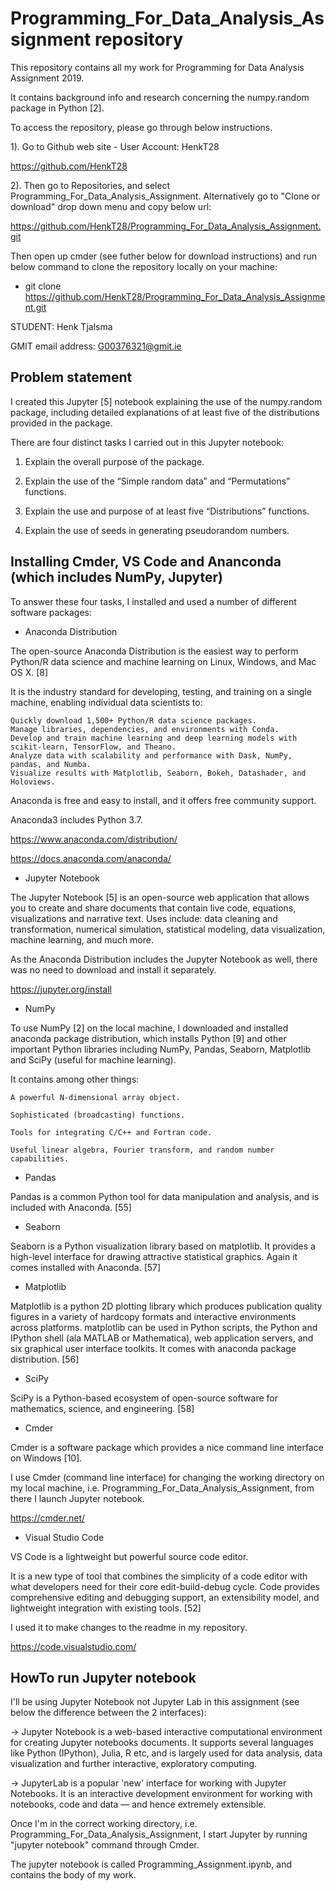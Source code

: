 # Programming_For_Data_Analysis_Assignment repository

This repository contains all my work for Programming for Data Analysis Assignment 2019.

It contains background info and research concerning the numpy.random package in Python [2].

To access the repository, please go through below instructions.

1). Go to Github web site - User Account: HenkT28

<https://github.com/HenkT28>

2). Then go to Repositories, and select Programming_For_Data_Analysis_Assignment. Alternatively go to "Clone or download" drop down menu and copy below url:

<https://github.com/HenkT28/Programming_For_Data_Analysis_Assignment.git>

Then open up cmder (see futher below for download instructions) and run below command to clone the repository locally on your machine:

* git clone <https://github.com/HenkT28/Programming_For_Data_Analysis_Assignment.git>

STUDENT: Henk Tjalsma

GMIT email address: G00376321@gmit.ie

## Problem statement

I created this Jupyter [5] notebook explaining the use of the numpy.random package, including detailed explanations of at least five of the distributions provided in the package.

There are four distinct tasks I carried out in this Jupyter notebook:

1. Explain the overall purpose of the package.

2. Explain the use of the “Simple random data” and “Permutations” functions.

3. Explain the use and purpose of at least five “Distributions” functions.

4. Explain the use of seeds in generating pseudorandom numbers.

## Installing Cmder, VS Code and Ananconda (which includes NumPy, Jupyter)

To answer these four tasks, I installed and used a number of different software packages:

* Anaconda Distribution

The open-source Anaconda Distribution is the easiest way to perform Python/R data science and machine learning on Linux, Windows, and Mac OS X. [8]

It is the industry standard for developing, testing, and training on a single machine, enabling individual data scientists to:

    Quickly download 1,500+ Python/R data science packages.
    Manage libraries, dependencies, and environments with Conda.
    Develop and train machine learning and deep learning models with scikit-learn, TensorFlow, and Theano.
    Analyze data with scalability and performance with Dask, NumPy, pandas, and Numba.
    Visualize results with Matplotlib, Seaborn, Bokeh, Datashader, and Holoviews.

Anaconda is free and easy to install, and it offers free community support.

Anaconda3 includes Python 3.7.

<https://www.anaconda.com/distribution/>

<https://docs.anaconda.com/anaconda/>

* Jupyter Notebook

The Jupyter Notebook [5] is an open-source web application that allows you to create and share documents that contain live code, equations, visualizations and narrative text. Uses include: data cleaning and transformation, numerical simulation, statistical modeling, data visualization, machine learning, and much more.

As the Anaconda Distribution includes the Jupyter Notebook as well, there was no need to download and install it separately.

<https://jupyter.org/install>

* NumPy

To use NumPy [2] on the local machine, I downloaded and installed anaconda package distribution, which installs Python [9] and other important Python libraries including NumPy, Pandas, Seaborn, Matplotlib and SciPy (useful for machine learning).

It contains among other things:

    A powerful N-dimensional array object.

    Sophisticated (broadcasting) functions.

    Tools for integrating C/C++ and Fortran code.

    Useful linear algebra, Fourier transform, and random number capabilities.

* Pandas

Pandas is a common Python tool for data manipulation and analysis, and is included with Anaconda. [55]

* Seaborn

Seaborn is a Python visualization library based on matplotlib. It provides a high-level interface for drawing attractive statistical graphics. Again it comes installed with Anaconda. [57]

* Matplotlib

Matplotlib is a python 2D plotting library which produces publication quality figures in a variety of hardcopy formats and interactive environments across platforms. matplotlib can be used in Python scripts, the Python and IPython shell (ala MATLAB or Mathematica), web application servers, and six graphical user interface toolkits. It comes with anaconda package distribution. [56]

* SciPy

SciPy is a Python-based ecosystem of open-source software for mathematics, science, and engineering. [58]

* Cmder

Cmder is a software package which provides a nice command line interface on Windows [10].

I use Cmder (command line interface) for changing the working directory on my local machine, i.e. Programming_For_Data_Analysis_Assignment, from there I launch Jupyter notebook.

<https://cmder.net/>

* Visual Studio Code

VS Code is a lightweight but powerful source code editor.

It is a new type of tool that combines the simplicity of a code editor with what developers need for their core edit-build-debug cycle. Code provides comprehensive editing and debugging support, an extensibility model, and lightweight integration with existing tools. [52]

I used it to make changes to the readme in my repository.

<https://code.visualstudio.com/>

## HowTo run Jupyter notebook

I'll be using Jupyter Notebook not Jupyter Lab in this assignment (see below the difference between the 2 interfaces):

-> Jupyter Notebook is a web-based interactive computational environment for creating Jupyter notebooks documents. It supports several languages like Python (IPython), Julia, R etc, and is largely used for data analysis, data visualization and further interactive, exploratory computing.

-> JupyterLab is a popular 'new' interface for working with Jupyter Notebooks. It is an interactive development environment for working with notebooks, code and data — and hence extremely extensible.

Once I'm in the correct working directory, i.e. Programming_For_Data_Analysis_Assignment, I start Jupyter by running "jupyter notebook" command through Cmder.

The jupyter notebook is called Programming_Assignment.ipynb, and contains the body of my work.
